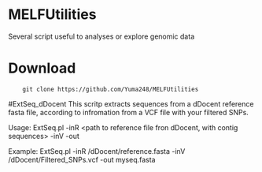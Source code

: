 # MELFUtilities
Several script useful to analyses or explore genomic data

# Download
        git clone https://github.com/Yuma248/MELFUtilities
        
#ExtSeq_dDocent
This scritp extracts sequences from a dDocent reference fasta file, according to infromation from a VCF file with your filtered SNPs.

Usage: ExtSeq.pl
        -inR <path to reference file fron dDocent, with contig sequences>
        -inV <path to VCF file with SNP>
        -out <output fasta file name>

Example:
ExtSeq.pl -inR /dDocent/reference.fasta -inV /dDocent/Filtered_SNPs.vcf -out myseq.fasta
